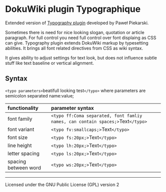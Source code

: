 DokuWiki plugin Typographique
=============================

Extended version of [Typography plugin](http://treecode.pl/typography.html) developed by Paweł Piekarski.

Sometimes there is need for nice looking slogan, quotation or article paragraph. For full control you need full control over font displaing as CSS can give. Typography plugin extends DokuWiki markup by typesetting abilities. It brings all font related directives from CSS as wiki syntax.

It gives ability to adjust settings for text look, but does not influence subtle stuff like text baseline or vertical alignment.


Syntax
------

`<typo parameters>`beatifull looking test`</typo>` where parameters are semicolon separated name:value;

| functionality  | parameter syntax |
|:--             |:--               |
|font family     | `<typo ff:Coma separated, font famliy names, can contain spaces;>`Text`</typo>` |
|font variant    | `<typo fv:smallcaps;>`Text`</typo>` |
|font size       | `<typo fs:20px;>`Text`</typo>` |
|line height     | `<typo lh:20px;>`Text`</typo>` |
|letter spacing  | `<typo ls:20px;>`Text`</typo>` |
|spacing between word  | `<typo ws:20px;>`Text`</typo>` |


----
Licensed under the GNU Public License (GPL) version 2

